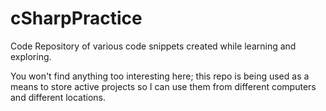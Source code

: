 # cSharpPractice
Code Repository of various code snippets created while learning and exploring.

You won't find anything too interesting here; this repo is being used as a means to store active projects so I can use them from different computers and different locations.
